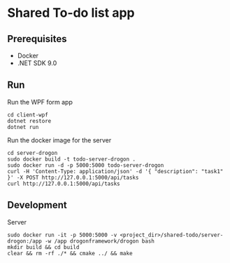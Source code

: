 # Shared To-do list app

## Prerequisites

- Docker
- .NET SDK 9.0

## Run

Run the WPF form app
```
cd client-wpf
dotnet restore
dotnet run
```

Run the docker image for the server
```
cd server-drogon
sudo docker build -t todo-server-drogon .
sudo docker run -d -p 5000:5000 todo-server-drogon
curl -H 'Content-Type: application/json' -d '{ "description": "task1" }' -X POST http://127.0.0.1:5000/api/tasks
curl http://127.0.0.1:5000/api/tasks
```

## Development

Server
```
sudo docker run -it -p 5000:5000 -v <project_dir>/shared-todo/server-drogon:/app -w /app drogonframework/drogon bash
mkdir build && cd build
clear && rm -rf ./* && cmake ../ && make
```